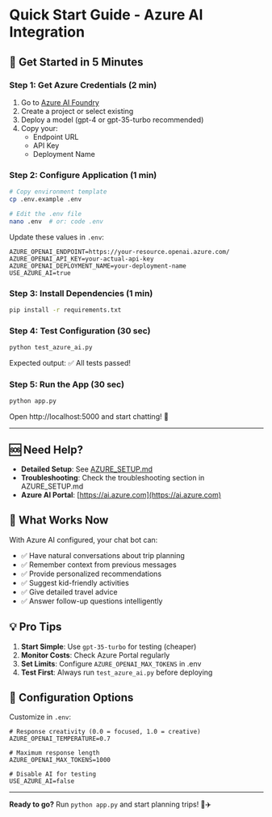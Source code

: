 # Quick Start Guide - Azure AI Integration

## 🚀 Get Started in 5 Minutes

### Step 1: Get Azure Credentials (2 min)

1. Go to [Azure AI Foundry](https://ai.azure.com)
2. Create a project or select existing
3. Deploy a model (gpt-4 or gpt-35-turbo recommended)
4. Copy your:
   - Endpoint URL
   - API Key
   - Deployment Name

### Step 2: Configure Application (1 min)

```bash
# Copy environment template
cp .env.example .env

# Edit the .env file
nano .env  # or: code .env
```

Update these values in `.env`:
```env
AZURE_OPENAI_ENDPOINT=https://your-resource.openai.azure.com/
AZURE_OPENAI_API_KEY=your-actual-api-key
AZURE_OPENAI_DEPLOYMENT_NAME=your-deployment-name
USE_AZURE_AI=true
```

### Step 3: Install Dependencies (1 min)

```bash
pip install -r requirements.txt
```

### Step 4: Test Configuration (30 sec)

```bash
python test_azure_ai.py
```

Expected output: ✅ All tests passed!

### Step 5: Run the App (30 sec)

```bash
python app.py
```

Open http://localhost:5000 and start chatting! 🎉

---

## 🆘 Need Help?

- **Detailed Setup**: See [AZURE_SETUP.md](AZURE_SETUP.md)
- **Troubleshooting**: Check the troubleshooting section in AZURE_SETUP.md
- **Azure AI Portal**: [https://ai.azure.com](https://ai.azure.com)

## 🎯 What Works Now

With Azure AI configured, your chat bot can:
- ✅ Have natural conversations about trip planning
- ✅ Remember context from previous messages
- ✅ Provide personalized recommendations
- ✅ Suggest kid-friendly activities
- ✅ Give detailed travel advice
- ✅ Answer follow-up questions intelligently

## 💡 Pro Tips

1. **Start Simple**: Use `gpt-35-turbo` for testing (cheaper)
2. **Monitor Costs**: Check Azure Portal regularly
3. **Set Limits**: Configure `AZURE_OPENAI_MAX_TOKENS` in .env
4. **Test First**: Always run `test_azure_ai.py` before deploying

## 🔧 Configuration Options

Customize in `.env`:

```env
# Response creativity (0.0 = focused, 1.0 = creative)
AZURE_OPENAI_TEMPERATURE=0.7

# Maximum response length
AZURE_OPENAI_MAX_TOKENS=1000

# Disable AI for testing
USE_AZURE_AI=false
```

---

**Ready to go?** Run `python app.py` and start planning trips! 🧳✈️

